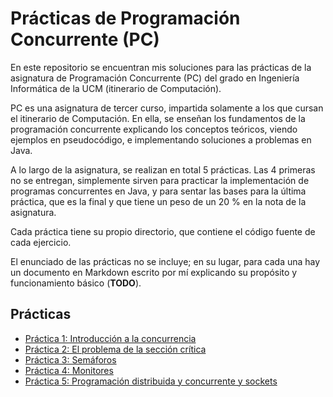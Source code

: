 # Prácticas de Programación Concurrente (PC)

En este repositorio se encuentran mis soluciones para las prácticas de la asignatura de Programación Concurrente (PC) del grado en Ingeniería Informática de la UCM (itinerario de Computación).

PC es una asignatura de tercer curso, impartida solamente a los que cursan el itinerario de Computación. En ella, se enseñan los fundamentos de la programación concurrente explicando los conceptos teóricos, viendo ejemplos en pseudocódigo, e implementando soluciones a problemas en Java.

A lo largo de la asignatura, se realizan en total 5 prácticas. Las 4 primeras no se entregan, simplemente sirven para practicar la implementación de programas concurrentes en Java, y para sentar las bases para la última práctica, que es la final y que tiene un peso de un 20 % en la nota de la asignatura.

Cada práctica tiene su propio directorio, que contiene el código fuente de cada ejercicio.

El enunciado de las prácticas no se incluye; en su lugar, para cada una hay un documento en Markdown escrito por mí explicando su propósito y funcionamiento básico (**TODO**).

## Prácticas

- [Práctica 1: Introducción a la concurrencia](/Práctica%201)
- [Práctica 2: El problema de la sección crítica](/Práctica%202)
- [Práctica 3: Semáforos](/Práctica%203)
- [Práctica 4: Monitores](/Práctica%204)
- [Práctica 5: Programación distribuida y concurrente y sockets](/Práctica%205)
